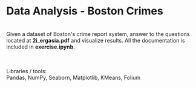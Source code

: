# Data Analysis - Boston Crimes

<br/> Given a dataset of Boston's crime report system, answer to the questions located at **2i_ergasia.pdf** and visualize results. All the documentation is included in **exercise.ipynb**.

<br/><br/>Libraries / tools:
<br/>Pandas, NumPy, Seaborn, Matplotlib, KMeans, Folium
